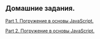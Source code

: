 ## Домашние задания.
[Part 1. Погружение в основы JavaScript.](https://github.com/VinogradovaD/JavaScript_WayUp/tree/main/Lesson%201)

[Part 2. Погружение в основы JavaScript.](https://github.com/VinogradovaD/JavaScript_WayUp/tree/main/Lesson%202)
